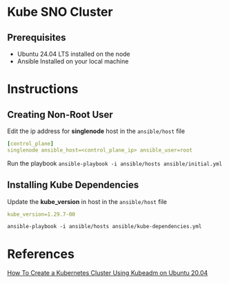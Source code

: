 # Kube SNO Cluster

## Prerequisites
- Ubuntu 24.04 LTS installed on the node 
- Ansible Installed on your local machine

# Instructions
## Creating Non-Root User
Edit the ip address for **singlenode** host in the `ansible/host` file

```yaml
[control_plane]
singlenode ansible_host=<control_plane_ip> ansible_user=root 
```

Run the playbook
`ansible-playbook -i ansible/hosts ansible/initial.yml`

## Installing Kube Dependencies 
Update the **kube_version** in host in the `ansible/host` file 

```yaml
kube_version=1.29.7-00
```

`ansible-playbook -i ansible/hosts ansible/kube-dependencies.yml`

# References 
[How To Create a Kubernetes Cluster Using Kubeadm on Ubuntu 20.04](https://www.digitalocean.com/community/tutorials/how-to-create-a-kubernetes-cluster-using-kubeadm-on-ubuntu-20-04
)